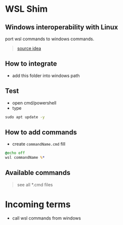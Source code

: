 # WSL Shim
## Windows interoperability with Linux

port wsl commands to windows commands.

> [source idea](https://docs.microsoft.com/en-us/windows/wsl/interop)

## How to integrate
- add this folder into windows path

## Test
- open cmd/powershell
- type
```cmd
sudo apt update -y
```

## How to add commands
- create `commandName.cmd` fill
```cmd
@echo off
wsl commandName %*
```

## Available commands
> see all *.cmd files

# Incoming terms
- call wsl commands from windows
